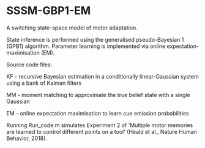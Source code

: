 # SSSM-GBP1-EM
A switching state-space model of motor adaptation. 

State inference is performed using the generalised pseudo-Bayesian 1 (GPB1) algorithm. Parameter learning is implemented via online expectation-maximisation (EM).

Source code files:

KF - recursive Bayesian estimation in a conditionally linear-Gaussian system using a bank of Kalman filters

MM - moment matching to approximate the true belief state with a single Gaussian

EM - online expectation maximisation to learn cue emission probabilities

Running Run_code.m simulates Experiment 2 of 'Multiple motor memories are learned to control different points on a tool' (Heald et al., Nature Human Behavior, 2018).
